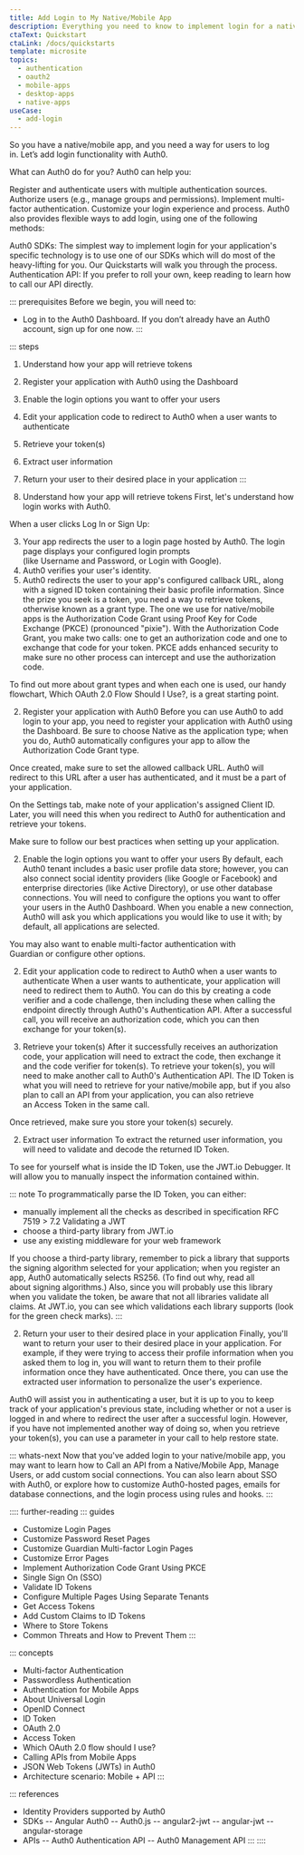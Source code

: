 ```yaml
---
title: Add Login to My Native/Mobile App
description: Everything you need to know to implement login for a native/mobile app.
ctaText: Quickstart
ctaLink: /docs/quickstarts
template: microsite
topics:
  - authentication
  - oauth2
  - mobile-apps
  - desktop-apps
  - native-apps
useCase:
  - add-login
---
```


So you have a native/mobile app, and you need a way for users to log in. Let’s add login functionality with Auth0.

What can Auth0 do for you?
Auth0 can help you:

Register and authenticate users with multiple authentication sources.
Authorize users (e.g., manage groups and permissions).
Implement multi-factor authentication.
Customize your login experience and process.
Auth0 also provides flexible ways to add login, using one of the following methods:

Auth0 SDKs: The simplest way to implement login for your application's specific technology is to use one of our SDKs which will do most of the heavy-lifting for you. Our Quickstarts will walk you through the process.
Authentication API: If you prefer to roll your own, keep reading to learn how to call our API directly.

::: prerequisites
Before we begin, you will need to:

- Log in to the Auth0 Dashboard. If you don’t already have an Auth0 account, sign up for one now.
:::

::: steps
1. Understand how your app will retrieve tokens
1. Register your application with Auth0 using the Dashboard
1. Enable the login options you want to offer your users 
1. Edit your application code to redirect to Auth0 when a user wants to authenticate
1. Retrieve your token(s)
1. Extract user information
1. Return your user to their desired place in your application
:::

2. Understand how your app will retrieve tokens
First, let's understand how login works with Auth0.

When a user clicks Log In or Sign Up:

3. Your app redirects the user to a login page hosted by Auth0. The login page displays your configured login prompts (like Username and Password, or Login with Google).
3. Auth0 verifies your user's identity.
3. Auth0 redirects the user to your app's configured callback URL, along with a signed ID token containing their basic profile information.
Since the prize you seek is a token, you need a way to retrieve tokens, otherwise known as a grant type. The one we use for native/mobile apps is the Authorization Code Grant using Proof Key for Code Exchange (PKCE) (pronounced "pixie"). With the Authorization Code Grant, you make two calls: one to get an authorization code and one to exchange that code for your token. PKCE adds enhanced security to make sure no other process can intercept and use the authorization code.

To find out more about grant types and when each one is used, our handy flowchart, Which OAuth 2.0 Flow Should I Use?, is a great starting point.

2. Register your application with Auth0
Before you can use Auth0 to add login to your app, you need to register your application with Auth0 using the Dashboard. Be sure to choose Native as the application type; when you do, Auth0 automatically configures your app to allow the Authorization Code Grant type.

Once created, make sure to set the allowed callback URL. Auth0 will redirect to this URL after a user has authenticated, and it must be a part of your application.

On the Settings tab, make note of your application's assigned Client ID. Later, you will need this when you redirect to Auth0 for authentication and retrieve your tokens.

Make sure to follow our best practices when setting up your application.

2. Enable the login options you want to offer your users
By default, each Auth0 tenant includes a basic user profile data store; however, you can also connect social identity providers (like Google or Facebook) and enterprise directories (like Active Directory), or use other database connections. You will need to configure the options you want to offer your users in the Auth0 Dashboard. When you enable a new connection, Auth0 will ask you which applications you would like to use it with; by default, all applications are selected.

You may also want to enable multi-factor authentication with Guardian or configure other options.

2. Edit your application code to redirect to Auth0 when a user wants to authenticate
When a user wants to authenticate, your application will need to redirect them to Auth0. You can do this by creating a code verifier and a code challenge, then including these when calling the endpoint directly through Auth0's Authentication API. After a successful call, you will receive an authorization code, which you can then exchange for your token(s).

2. Retrieve your token(s)
After it successfully receives an authorization code, your application will need to extract the code, then exchange it and the code verifier for token(s). To retrieve your token(s), you will need to make another call to Auth0's Authentication API. The ID Token is what you will need to retrieve for your native/mobile app, but if you also plan to call an API from your application, you can also retrieve an Access Token in the same call.

Once retrieved, make sure you store your token(s) securely.

2. Extract user information
To extract the returned user information, you will need to validate and decode the returned ID Token.

To see for yourself what is inside the ID Token, use the JWT.io Debugger. It will allow you to manually inspect the information contained within.

::: note
To programmatically parse the ID Token, you can either:

- manually implement all the checks as described in specification RFC 7519 > 7.2 Validating a JWT
- choose a third-party library from JWT.io
- use any existing middleware for your web framework

If you choose a third-party library, remember to pick a library that supports the signing algorithm selected for your application; when you register an app, Auth0 automatically selects RS256. (To find out why, read all about signing algorithms.) Also, since you will probably use this library when you validate the token, be aware that not all libraries validate all claims. At JWT.io, you can see which validations each library supports (look for the green check marks).
:::

2. Return your user to their desired place in your application
Finally, you'll want to return your user to their desired place in your application. For example, if they were trying to access their profile information when you asked them to log in, you will want to return them to their profile information once they have authenticated. Once there, you can use the extracted user information to personalize the user's experience.

Auth0 will assist you in authenticating a user, but it is up to you to keep track of your application's previous state, including whether or not a user is logged in and where to redirect the user after a successful login. However, if you have not implemented another way of doing so, when you retrieve your token(s), you can use a parameter in your call to help restore state. 

::: whats-next
Now that you've added login to your native/mobile app, you may want to learn how to Call an API from a Native/Mobile App, Manage Users, or add custom social connections. You can also learn about SSO with Auth0, or explore how to customize Auth0-hosted pages, emails for database connections, and the login process using rules and hooks.
:::

:::: further-reading
::: guides
- Customize Login Pages
- Customize Password Reset Pages
- Customize Guardian Multi-factor Login Pages
- Customize Error Pages
- Implement Authorization Code Grant Using PKCE
- Single Sign On (SSO)
- Validate ID Tokens
- Configure Multiple Pages Using Separate Tenants
- Get Access Tokens
- Add Custom Claims to ID Tokens
- Where to Store Tokens
- Common Threats and How to Prevent Them
:::

::: concepts
- Multi-factor Authentication
- Passwordless Authentication
- Authentication for Mobile Apps
- About Universal Login
- OpenID Connect
- ID Token
- OAuth 2.0
- Access Token
- Which OAuth 2.0 flow should I use?
- Calling APIs from Mobile Apps
- JSON Web Tokens (JWTs) in Auth0
- Architecture scenario: Mobile + API
:::

::: references
- Identity Providers supported by Auth0
- SDKs
-- Angular Auth0
-- Auth0.js
-- angular2-jwt
-- angular-jwt
-- angular-storage
- APIs
-- Auth0 Authentication API
-- Auth0 Management API
:::
::::

